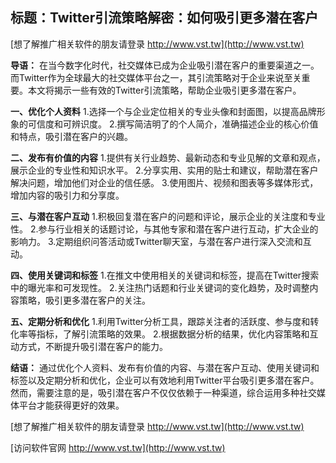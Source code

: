 ## **标题：Twitter引流策略解密：如何吸引更多潜在客户**

[想了解推广相关软件的朋友请登录 http://www.vst.tw](http://www.vst.tw)

**导语：**
在当今数字化时代，社交媒体已成为企业吸引潜在客户的重要渠道之一。而Twitter作为全球最大的社交媒体平台之一，其引流策略对于企业来说至关重要。本文将揭示一些有效的Twitter引流策略，帮助企业吸引更多潜在客户。

**一、优化个人资料**
1.选择一个与企业定位相关的专业头像和封面图，以提高品牌形象的可信度和可辨识度。
2.撰写简洁明了的个人简介，准确描述企业的核心价值和特点，吸引潜在客户的兴趣。

**二、发布有价值的内容**
1.提供有关行业趋势、最新动态和专业见解的文章和观点，展示企业的专业性和知识水平。
2.分享实用、实用的贴士和建议，帮助潜在客户解决问题，增加他们对企业的信任感。
3.使用图片、视频和图表等多媒体形式，增加内容的吸引力和分享度。

**三、与潜在客户互动**
1.积极回复潜在客户的问题和评论，展示企业的关注度和专业性。
2.参与行业相关的话题讨论，与其他专家和潜在客户进行互动，扩大企业的影响力。
3.定期组织问答活动或Twitter聊天室，与潜在客户进行深入交流和互动。

**四、使用关键词和标签**
1.在推文中使用相关的关键词和标签，提高在Twitter搜索中的曝光率和可发现性。
2.关注热门话题和行业关键词的变化趋势，及时调整内容策略，吸引更多潜在客户的关注。

**五、定期分析和优化**
1.利用Twitter分析工具，跟踪关注者的活跃度、参与度和转化率等指标，了解引流策略的效果。
2.根据数据分析的结果，优化内容策略和互动方式，不断提升吸引潜在客户的能力。

**结语：**
通过优化个人资料、发布有价值的内容、与潜在客户互动、使用关键词和标签以及定期分析和优化，企业可以有效地利用Twitter平台吸引更多潜在客户。然而，需要注意的是，吸引潜在客户不仅仅依赖于一种渠道，综合运用多种社交媒体平台才能获得更好的效果。

[想了解推广相关软件的朋友请登录 http://www.vst.tw](http://www.vst.tw)


[访问软件官网 http://www.vst.tw](http://www.vst.tw)
